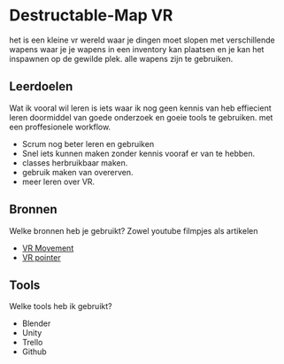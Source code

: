 # Destructable-Map VR
het is een kleine vr wereld waar je dingen moet slopen met verschillende wapens waar je je wapens in een inventory kan plaatsen en je kan het inspawnen op de gewilde plek. alle wapens zijn te gebruiken.


## Leerdoelen
Wat ik vooral wil leren is iets waar ik nog geen kennis van heb effiecient leren doormiddel van goede onderzoek en goeie tools te gebruiken.
met een proffesionele workflow.
- Scrum nog beter leren en gebruiken
- Snel iets kunnen maken zonder kennis vooraf er van te hebben.
- classes herbruikbaar maken.
- gebruik maken van overerven.
- meer leren over VR.

## Bronnen
Welke bronnen heb je gebruikt? Zowel youtube filmpjes als artikelen

- [VR Movement](https://www.youtube.com/watch?v=5NRTT8Tbmoc)
- [VR pointer](https://www.youtube.com/watch?v=rgTshoVCZVQ&t=251s)



## Tools
Welke tools heb ik gebruikt?

- Blender
- Unity
- Trello
- Github
